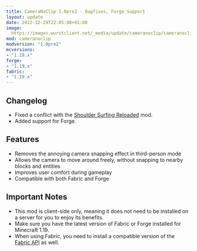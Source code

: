 ```yaml
---
title: CameraNoClip 1.0pre2 - Bugfixes, Forge Support
layout: update
date: 2022-12-29T22:05:00+01:00
image: 
  https://images.wurstclient.net/_media/update/cameranoclip/cameranoclip_1.0pre2_540p.webp
mod: cameranoclip
modversion: "1.0pre2"
mcversions:
- "1.19.x"
forge:
- "1.19.x"
fabric:
- "1.19.x"
---
```

## Changelog
- Fixed a conflict with the [Shoulder Surfing Reloaded](https://www.curseforge.com/minecraft/mc-mods/shoulder-surfing-reloaded) mod.
- Added support for Forge.

## Features
- Removes the annoying camera snapping effect in third-person mode
- Allows the camera to move around freely, without snapping to nearby blocks and entities
- Improves user comfort during gameplay
- Compatible with both Fabric and Forge

## Important Notes
- This mod is client-side only, meaning it does not need to be installed on a server for you to enjoy its benefits.
- Make sure you have the latest version of Fabric or Forge installed for Minecraft 1.19.
- When using Fabric, you need to install a compatible version of the [Fabric API](https://modrinth.com/mod/fabric-api/versions) as well.
